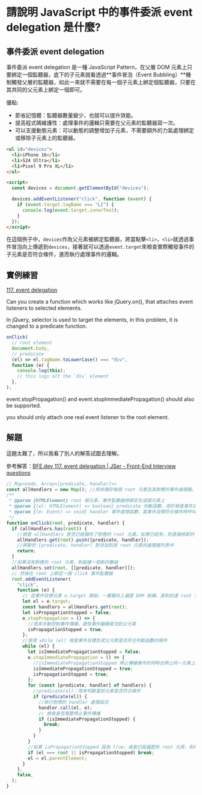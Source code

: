 # 請說明 JavaScript 中的事件委派 event delegation 是什麼?

## 事件委派 event delegation

事件委派 event delegation 是一種 JavaScript Pattern，在父層 DOM 元素上只要綁定一個監聽器，底下的子元素就看透過**事件冒泡（Event Bubbling）**機制觸發父層的監聽器，如此一來就不需要在每一個子元素上綁定個監聽器，只要在其共同的父元素上綁定一個即可。

優點:

- 節省記憶體：監聽器數量變少，也就可以提升效能。
- 提高程式碼維護性：處理事件的邏輯只需要在父元素的監聽器寫一次。
- 可以支援動態元素：可以動態的調整增加子元素，不需要額外的力氣處理綁定或移除子元素上的監聽器。

```html
<ul id="devices">
  <li>iPhone 16</li>
  <li>S24 Ultra</li>
  <li>Pixel 9 Pro XL</li>
</ul>

<script>
  const devices = document.getElementById("devices");

  devices.addEventListener("click", function (event) {
    if (event.target.tagName === "LI") {
      console.log(event.target.innerText);
    }
  });
</script>
```

在這個例子中，`devices`作為父元素被綁定監聽器，將當點擊`<li>`，`<li>`就透過事件冒泡向上傳遞到`devices`，接著就可以透過`event.target`來檢查實際觸發事件的子元素是否符合條件，進而執行處理事件的邏輯。

## 實例練習

[117. event delegation](https://bigfrontend.dev/problem/event-delegation)

Can you create a function which works like jQuery.on(), that attaches event listeners to selected elements.

In jQuery, selector is used to target the elements, in this problem, it is changed to a predicate function.

```js
onClick(
  // root element
  document.body,
  // predicate
  (el) => el.tagName.toLowerCase() === "div",
  function (e) {
    console.log(this);
    // this logs all the `div` element
  },
);
```

event.stopPropagation() and event.stopImmediatePropagation() should also be supported.

you should only attach one real event listener to the root element.

## 解題

這題太難了，所以我看了別人的解答試圖去理解。

參考解答：[BFE.dev 117. event delegation | JSer - Front-End Interview questions](https://www.youtube.com/watch?v=TkBQYTi1jJU>)

```js
// Map<node, Array<[predicate, handler]>>
const allHandlers = new Map(); //用來儲存每個 root 元素及其對應的事件處理器。每個 root 都會對應一個 Array，其中存放了多組 [predicate, handler]
/**
 * @param {HTMLElement} root 根元素，事件監聽器將綁定在這個元素上
 * @param {(el: HTMLElement) => boolean} predicate 判斷函數，用於檢查事件目標是否符合條件
 * @param {(e: Event) => void} handler 事件處理函數，當事件目標符合條件時呼叫
 */
function onClick(root, predicate, handler) {
  if (allHandlers.has(root)) {
    //檢查 allHandlers 是否已經儲存了對應的 root 元素。如果已經有，則直接將新的 [predicate, handler] 對添加到該 root 元素的處理器列表中
    allHandlers.get(root).push([predicate, handler]);
    //將新的 [predicate, handler] 對添加到該 root 元素的處理器列表中
    return;
  }
  //如果沒有對應的 root 元素，則創建一個新的數組
  allHandlers.set(root, [[predicate, handler]]);
  // 然後在 root 上綁定一個 click 事件監聽器
  root.addEventListener(
    "click",
    function (e) {
      // 從事件目標元素 e.target 開始，一層層向上遍歷 DOM 結構，直到到達 root 元素或事件冒泡被停止
      let el = e.target;
      const handlers = allHandlers.get(root);
      let isPropagationStopped = false;
      e.stopPropagation = () => {
        //用來手動控制事件傳播，避免事件繼續冒泡到父元素
        isPropagationStopped = true;
      };
      //使用 while (el) 檢查事件目標及其父元素是否符合判斷函數的條件
      while (el) {
        let isImmediatePropagationStopped = false;
        e.stopImmediatePropagation = () => {
          //isImmediatePropagationStopped 停止傳播事件的同時也停止同一元素上後續的處理器執行
          isImmediatePropagationStopped = true;
          isPropagationStopped = true;
        };
        for (const [predicate, handler] of handlers) {
          //predicate(el)：用來判斷當前元素是否符合條件
          if (predicate(el)) {
            //執行對應的 handler 處理函式
            handler.call(el, e);
            // 檢查是否需要停止事件傳播
            if (isImmediatePropagationStopped) {
              break;
            }
          }
        }
        //如果 isPropagationStopped 設為 true，或者已經遍歷到 root 元素，則停止事件的繼續傳播
        if (el === root || isPropagationStopped) break;
        el = el.parentElement;
      }
    },
    false,
  );
}
```

